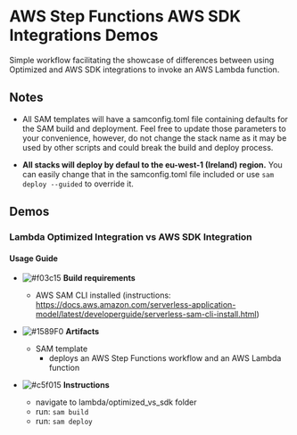 # AWS Step Functions AWS SDK Integrations Demos

Simple workflow facilitating the showcase of differences between using Optimized and AWS SDK integrations to invoke an AWS Lambda function.
## Notes

- All SAM templates will have a samconfig.toml file containing defaults for the SAM build and deployment. Feel free to update those parameters to your convenience, however, do not change the stack name as it may be used by other scripts and could break the build and deploy process.

- **All stacks will deploy by defaul to the eu-west-1 (Ireland) region.** You can easily change that in the samconfig.toml file included or use ```sam deploy --guided``` to override it.

## **Demos**

### **Lambda Optimized Integration vs AWS SDK Integration**
#### Usage Guide
- ![#f03c15](https://via.placeholder.com/15/f03c15/000000?text=+)  **Build requirements**
    - AWS SAM CLI installed (instructions: https://docs.aws.amazon.com/serverless-application-model/latest/developerguide/serverless-sam-cli-install.html)

- ![#1589F0](https://via.placeholder.com/15/1589F0/000000?text=+) **Artifacts**
    - SAM template
        - deploys an AWS Step Functions workflow and an AWS Lambda function

- ![#c5f015](https://via.placeholder.com/15/c5f015/000000?text=+) **Instructions**
    - navigate to lambda/optimized_vs_sdk folder
    - run: ```sam build```
    - run: ```sam deploy```
